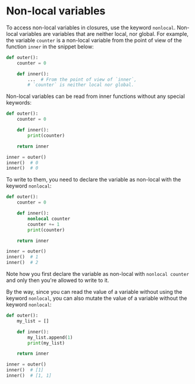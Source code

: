 # Non-local variables

To access non-local variables in closures, use the keyword `nonlocal`.
Non-local variables are variables that are neither local, nor global.
For example, the variable `counter` is a non-local variable from the point of view of the function `inner` in the snippet below:

```python
def outer():
    counter = 0

    def inner():
        ...  # From the point of view of `inner`,
        # `counter` is neither local nor global.
```

Non-local variables can be read from inner functions without any special keywords:

```python
def outer():
    counter = 0

    def inner():
        print(counter)

    return inner

inner = outer()
inner()  # 0
inner()  # 0
```

To write to them, you need to declare the variable as non-local with the keyword `nonlocal`:

```python
def outer():
    counter = 0

    def inner():
        nonlocal counter
        counter += 1
        print(counter)

    return inner

inner = outer()
inner()  # 1
inner()  # 2
```

Note how you first declare the variable as non-local with `nonlocal counter` and only then you're allowed to write to it.

By the way, since you can read the value of a variable without using the keyword `nonlocal`, you can also mutate the value of a variable without the keyword `nonlocal`:

```python
def outer():
    my_list = []

    def inner():
        my_list.append(1)
        print(my_list)

    return inner

inner = outer()
inner()  # [1]
inner()  # [1, 1]
```
